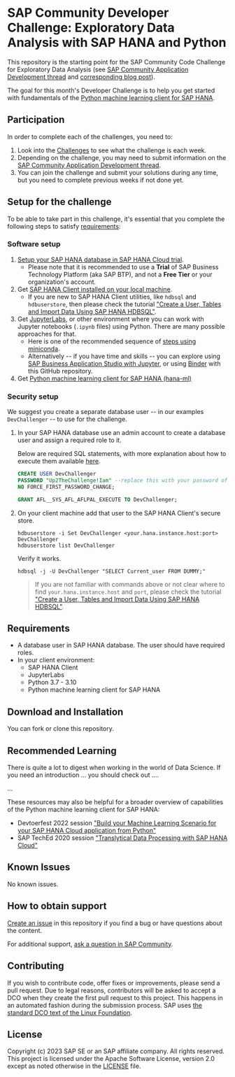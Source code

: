 # SAP Community Developer Challenge: Exploratory Data Analysis with SAP HANA and Python

This repository is the starting point for the SAP Community Code Challenge for Exploratory Data Analysis (see [SAP Community Application Development thread](...) and [corresponding blog post](...)). 

The goal for this month's Developer Challenge is to help you get started with fundamentals of the [Python machine learning client for SAP HANA](https://help.sap.com/doc/cd94b08fe2e041c2ba778374572ddba9/2022_4_QRC/en-US/hana_ml.html).

## Participation

In order to complete each of the challenges, you need to:

1. Look into the [Challenges](challenges.md) to see what the challenge is each week.
2. Depending on the challenge, you may need to submit information on the [SAP Community Application Development thread](https://groups.community.sap.com/t5/application-development/sap-community-code-challenge-let-s-set-sail-for-cloud-native/td-p/5748).
3. You can join the challenge and submit your solutions during any time, but you need to complete previous weeks if not done yet.

## Setup for the challenge

To be able to take part in this challenge, it's essential that you complete the following steps to satisfy [requirements](#requirements):

### Software setup
1. [Setup your SAP HANA database in SAP HANA Cloud trial](https://developers.sap.com/group.hana-cloud-get-started-1-trial.html). 
   * Please note that it is recommended to use a **Trial** of SAP Business Technology Platform (aka SAP BTP), and not a **Free Tier** or your organization's account.
1. Get [SAP HANA Client installed on your local machine](https://developers.sap.com/tutorials/hana-clients-install.html).
   * If you are new to SAP HANA Client utilities, like `hdbsql` and `hdbuserstore`, then please check the tutorial ["Create a User, Tables and Import Data Using SAP HANA HDBSQL"](https://developers.sap.com/tutorials/hana-clients-hdbsql.html).
1. Get [JupyterLabs](https://jupyterlab.readthedocs.io/en/stable/getting_started/installation.html), or other environment where you can work with Jupyter notebooks (`.ipynb` files) using Python. There are many possible approaches for that.
   * Here is one of the recommended sequence of [steps using miniconda](setup/miniconda.md).
   * Alternatively -- if you have time and skills -- you can explore using [SAP Business Application Studio with Jupyter](https://blogs.sap.com/2023/02/08/running-a-jupyter-notebook-in-sap-business-application-studio/), or using [Binder](https://mybinder.org/) with this GitHub repository.
1. Get [Python machine learning client for SAP HANA (hana-ml)](https://help.sap.com/doc/cd94b08fe2e041c2ba778374572ddba9/latest/en-US/Installation.html)

### Security setup
We suggest you create a separate database user -- in our examples `DevChallenger` -- to use for the challenge.

1. In your SAP HANA database use an admin account to create a database user and assign a required role to it.

   Below are required SQL statements, with more explanation about how to execute them available [here](setup/DevChallenger.md).

   ```SQL
   CREATE USER DevChallenger 
   PASSWORD "Up2TheChallenge!Iam" --replace this with your password of choice!
   NO FORCE_FIRST_PASSWORD_CHANGE;

   GRANT AFL__SYS_AFL_AFLPAL_EXECUTE TO DevChallenger;
   ```

2. On your client machine add that user to the SAP HANA Client's secure store.
   ```shell
   hdbuserstore -i Set DevChallenger <your.hana.instance.host:port> DevChallenger
   hdbuserstore list DevChallenger
   ```

   Verify it works.
   ```Shell
   hdbsql -j -U DevChallenger "SELECT Current_user FROM DUMMY;"
   ```
   > If you are not familiar with commands above or not clear where to find `your.hana.instance.host` and `port`, please check the tutorial ["Create a User, Tables and Import Data Using SAP HANA HDBSQL"](https://developers.sap.com/tutorials/hana-clients-hdbsql.html).

## Requirements

* A database user in SAP HANA database. The user should have required roles.
* In your client environment:
   * SAP HANA Client
   * JupyterLabs
   * Python 3.7 - 3.10
   * Python machine learning client for SAP HANA

## Download and Installation

You can fork or clone this repository.

## Recommended Learning

There is quite a lot to digest when working in the world of Data Science. If you need an introduction ... you should check out ....

...

These resources may also be helpful for a broader overview of capabilities of the Python machine learning client for SAP HANA:
* Devtoerfest 2022 session ["Build your Machine Learning Scenario for your SAP HANA Cloud application from Python"](https://www.youtube.com/watch?v=CX38-95uBtc&t=138s&ab_channel=SAPDevelopers)
* SAP TechEd 2020 session ["Translytical Data Processing with SAP HANA Cloud"](https://youtu.be/fSiVmL4S00w)

## Known Issues

No known issues.

## How to obtain support

[Create an issue]() in this repository if you find a bug or have questions about the content.

For additional support, [ask a question in SAP Community](https://answers.sap.com/questions/ask.html?primaryTagId=73554900100700000996).

## Contributing

If you wish to contribute code, offer fixes or improvements, please send a pull request. Due to legal reasons, contributors will be asked to accept a DCO when they create the first pull request to this project. This happens in an automated fashion during the submission process. SAP uses [the standard DCO text of the Linux Foundation](https://developercertificate.org/).

## License

Copyright (c) 2023 SAP SE or an SAP affiliate company. All rights reserved. This project is licensed under the Apache Software License, version 2.0 except as noted otherwise in the [LICENSE](LICENSE) file.
